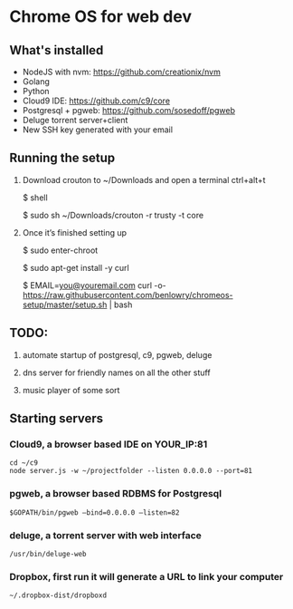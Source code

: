 # Chrome OS for web dev
    
## What's installed
- NodeJS with nvm: https://github.com/creationix/nvm
- Golang
- Python
- Cloud9 IDE: https://github.com/c9/core
- Postgresql + pgweb: https://github.com/sosedoff/pgweb
- Deluge torrent server+client
- New SSH key generated with your email

## Running the setup
1) Download crouton to ~/Downloads and open a terminal ctrl+alt+t

    $ shell
    
    $ sudo sh ~/Downloads/crouton -r trusty -t core
    
2) Once it’s finished setting up

    $ sudo enter-chroot
    
    $ sudo apt-get install -y curl
    
    $ EMAIL=you@youremail.com curl -o- https://raw.githubusercontent.com/benlowry/chromeos-setup/master/setup.sh | bash
    
## TODO:
1) automate startup of postgresql, c9, pgweb, deluge 

3) dns server for friendly names on all the other stuff

4) music player of some sort

## Starting servers

### Cloud9, a browser based IDE on YOUR_IP:81
    cd ~/c9
    node server.js -w ~/projectfolder --listen 0.0.0.0 --port=81

### pgweb, a browser based RDBMS for Postgresql
    $GOPATH/bin/pgweb —bind=0.0.0.0 —listen=82
    
### deluge, a torrent server with web interface
    /usr/bin/deluge-web
    
### Dropbox, first run it will generate a URL to link your computer
    ~/.dropbox-dist/dropboxd
